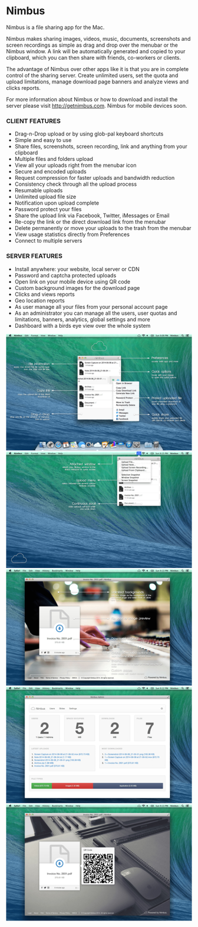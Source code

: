 # Nimbus

Nimbus is a file sharing app for the Mac.

Nimbus makes sharing images, videos, music, documents, screenshots and screen recordings as simple as drag and drop over the menubar or the Nimbus window.
A link will be automatically generated and copied to your clipboard, which you can then share with friends, co-workers or clients. 

The advantage of Nimbus over other apps like it is that you are in complete control of the sharing server. Create unlimited users, set the quota and upload limitations, manage download page banners and analyze views and clicks reports.

For more information about Nimbus or how to download and install the server please visit http://getnimbus.com.
Nimbus for mobile devices soon.


### CLIENT FEATURES

- Drag-n-Drop upload or by using glob-pal keyboard shortcuts
- Simple and easy to use
- Share files, screenshots, screen recording, link and anything from your clipboard
- Multiple files and folders upload
- View all your uploads right from the menubar icon
- Secure and encoded uploads
- Request compression for faster uploads and bandwidth reduction
- Consistency check through all the upload process
- Resumable uploads
- Unlimited upload file size
- Notification upon upload complete
- Password protect your files
- Share the upload link via Facebook, Twitter, iMessages or Email
- Re-copy the link or the direct download link from the menubar
- Delete permanently or move your uploads to the trash from the menubar
- View usage statistics directly from Preferences
- Connect to multiple servers

### SERVER FEATURES

- Install anywhere: your website, local server or CDN
- Password and captcha protected uploads
- Open link on your mobile device using QR code
- Custom background images for the download page
- Clicks and views reports
- Geo location reports
- As user manage all your files from your personal account page
- As an administrator you can manage all the users, user quotas and limitations, banners, analytics, global settings and more
- Dashboard with a birds eye view over the whole system

![](app1.jpg)
![](app2.jpg)
![](app3.jpg)
![](app4.jpg)
![](app5.jpg)